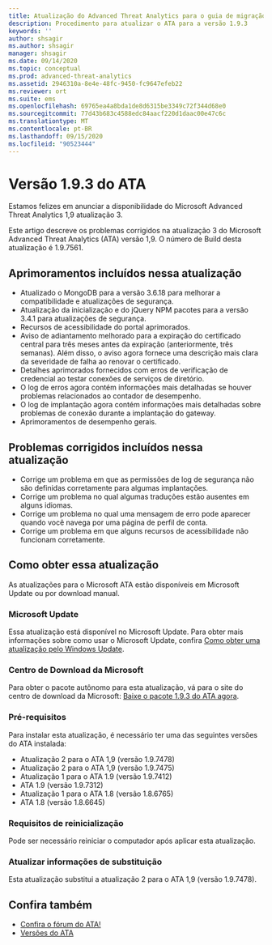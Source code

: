 ```yaml
---
title: Atualização do Advanced Threat Analytics para o guia de migração do 1.9.3
description: Procedimento para atualizar o ATA para a versão 1.9.3
keywords: ''
author: shsagir
ms.author: shsagir
manager: shsagir
ms.date: 09/14/2020
ms.topic: conceptual
ms.prod: advanced-threat-analytics
ms.assetid: 2946310a-8e4e-48fc-9450-fc9647efeb22
ms.reviewer: ort
ms.suite: ems
ms.openlocfilehash: 69765ea4a8bda1de8d6315be3349c72f344d68e0
ms.sourcegitcommit: 77d43b683c4588edc84aacf220d1daac00e47c6c
ms.translationtype: MT
ms.contentlocale: pt-BR
ms.lasthandoff: 09/15/2020
ms.locfileid: "90523444"
---
```

# <a name="ata-version-193"></a>Versão 1.9.3 do ATA

Estamos felizes em anunciar a disponibilidade do Microsoft Advanced Threat Analytics 1,9 atualização 3.

Este artigo descreve os problemas corrigidos na atualização 3 do Microsoft Advanced Threat Analytics (ATA) versão 1,9. O número de Build desta atualização é 1.9.7561.

## <a name="improvements-included-in-this-update"></a>Aprimoramentos incluídos nessa atualização

- Atualizado o MongoDB para a versão 3.6.18 para melhorar a compatibilidade e atualizações de segurança.
- Atualização da inicialização e do jQuery NPM pacotes para a versão 3.4.1 para atualizações de segurança.
- Recursos de acessibilidade do portal aprimorados.
- Aviso de adiantamento melhorado para a expiração do certificado central para três meses antes da expiração (anteriormente, três semanas). Além disso, o aviso agora fornece uma descrição mais clara da severidade de falha ao renovar o certificado.
- Detalhes aprimorados fornecidos com erros de verificação de credencial ao testar conexões de serviços de diretório.
- O log de erros agora contém informações mais detalhadas se houver problemas relacionados ao contador de desempenho.
- O log de implantação agora contém informações mais detalhadas sobre problemas de conexão durante a implantação do gateway.
- Aprimoramentos de desempenho gerais.

## <a name="fixed-issues-included-in-this-update"></a>Problemas corrigidos incluídos nessa atualização

- Corrige um problema em que as permissões de log de segurança não são definidas corretamente para algumas implantações.
- Corrige um problema no qual algumas traduções estão ausentes em alguns idiomas.
- Corrige um problema no qual uma mensagem de erro pode aparecer quando você navega por uma página de perfil de conta.
- Corrige um problema em que alguns recursos de acessibilidade não funcionam corretamente.

## <a name="how-to-get-this-update"></a>Como obter essa atualização

As atualizações para o Microsoft ATA estão disponíveis em Microsoft Update ou por download manual.

### <a name="microsoft-update"></a>Microsoft Update

Essa atualização está disponível no Microsoft Update. Para obter mais informações sobre como usar o Microsoft Update, confira [Como obter uma atualização pelo Windows Update](https://support.microsoft.com/help/3067639).

### <a name="microsoft-download-center"></a>Centro de Download da Microsoft

Para obter o pacote autônomo para esta atualização, vá para o site do centro de download da Microsoft: [Baixe o pacote 1.9.3 do ATA agora](https://www.microsoft.com/download/details.aspx?id=56725).

### <a name="prerequisites"></a>Pré-requisitos

Para instalar esta atualização, é necessário ter uma das seguintes versões do ATA instalada:

- Atualização 2 para o ATA 1,9 (versão 1.9.7478)
- Atualização 2 para o ATA 1,9 (versão 1.9.7475)
- Atualização 1 para o ATA 1.9 (versão 1.9.7412)
- ATA 1.9 (versão 1.9.7312)
- Atualização 1 para o ATA 1.8 (versão 1.8.6765)
- ATA 1.8 (versão 1.8.6645)

### <a name="restart-requirement"></a>Requisitos de reinicialização

Pode ser necessário reiniciar o computador após aplicar esta atualização.

### <a name="update-replacement-information"></a>Atualizar informações de substituição

Esta atualização substitui a atualização 2 para o ATA 1,9 (versão 1.9.7478).

## <a name="see-also"></a>Confira também

- [Confira o fórum do ATA!](https://social.technet.microsoft.com/Forums/security/home?forum=mata)
- [Versões do ATA](ata-versions.md)
